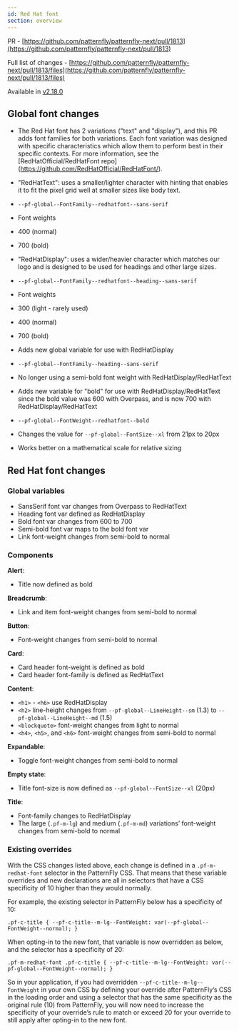```yaml
---
id: Red Hat font
section: overview
---
```


PR - [https://github.com/patternfly/patternfly-next/pull/1813](https://github.com/patternfly/patternfly-next/pull/1813)

Full list of changes - [https://github.com/patternfly/patternfly-next/pull/1813/files](https://github.com/patternfly/patternfly-next/pull/1813/files)

Available in [v2.18.0](https://github.com/patternfly/patternfly-next/releases/tag/v2.18.0)

## Global font changes

- The Red Hat font has 2 variations ("text" and "display"), and this PR adds font families for both variations. Each font variation was designed with specific characteristics which allow them to perform best in their specific contexts. For more information, see the \[RedHatOfficial/RedHatFont repo\](https://github.com/RedHatOfficial/RedHatFont/).

- "RedHatText": uses a smaller/lighter character with hinting that enables it to fit the pixel grid well at smaller sizes like body text.

- `--pf-global--FontFamily--redhatfont--sans-serif`
- Font weights

- 400 (normal)
- 700 (bold)

- "RedHatDisplay": uses a wider/heavier character which matches our logo and is designed to be used for headings and other large sizes.

- `--pf-global--FontFamily--redhatfont--heading--sans-serif`
- Font weights

- 300 (light - rarely used)
- 400 (normal)
- 700 (bold)

- Adds new global variable for use with RedHatDisplay

- `--pf-global--FontFamily--heading--sans-serif`

- No longer using a semi-bold font weight with RedHatDisplay/RedHatText
- Adds new variable for "bold" for use with RedHatDisplay/RedHatText since the bold value was 600 with Overpass, and is now 700 with RedHatDisplay/RedHatText

- `--pf-global--FontWeight--redhatfont--bold`

- Changes the value for `--pf-global--FontSize--xl` from 21px to 20px

- Works better on a mathematical scale for relative sizing

## Red Hat font changes

### Global variables

- SansSerif font var changes from Overpass to RedHatText
- Heading font var defined as RedHatDisplay
- Bold font var changes from 600 to 700
- Semi-bold font var maps to the bold font var
- Link font-weight changes from semi-bold to normal

### Components

**Alert**:

- Title now defined as bold

**Breadcrumb**:

- Link and item font-weight changes from semi-bold to normal

**Button**:

- Font-weight changes from semi-bold to normal

**Card**:

- Card header font-weight is defined as bold
- Card header font-family is defined as RedHatText

**Content**:

- `<h1>` - `<h6>` use RedHatDisplay
- `<h2>` line-height changes from `--pf-global--LineHeight--sm` (1.3) to `--pf-global--LineHeight--md` (1.5)
- `<blockquote>` font-weight changes from light to normal
- `<h4>`, `<h5>`, and `<h6>` font-weight changes from semi-bold to normal

**Expandable**:

- Toggle font-weight changes from semi-bold to normal

**Empty state**:

- Title font-size is now defined as `--pf-global--FontSize--xl` (20px)

**Title**:

- Font-family changes to RedHatDisplay
- The large (`.pf-m-lg`) and medium (`.pf-m-md`) variations’ font-weight changes from semi-bold to normal


### Existing overrides

With the CSS changes listed above, each change is defined in a `.pf-m-redhat-font` selector in the PatternFly CSS. That means that these variable overrides and new declarations are all in selectors that have a CSS specificity of 10 higher than they would normally.

For example, the existing selector in PatternFly below has a specificity of 10:

`.pf-c-title { --pf-c-title--m-lg--FontWeight: var(--pf-global--FontWeight--normal); }` 

When opting-in to the new font, that variable is now overridden as below, and the selector has a specificity of 20:

`.pf-m-redhat-font .pf-c-title { --pf-c-title--m-lg--FontWeight: var(--pf-global--FontWeight--normal); }`

So in your application, if you had overridden `--pf-c-title--m-lg--FontWeight` in your own CSS by defining your override after PatternFly’s CSS in the loading order and using a selector that has the same specificity as the original rule (10) from PatternFly, you will now need to increase the specificity of your override’s rule to match or exceed 20 for your override to still apply after opting-in to the new font.
